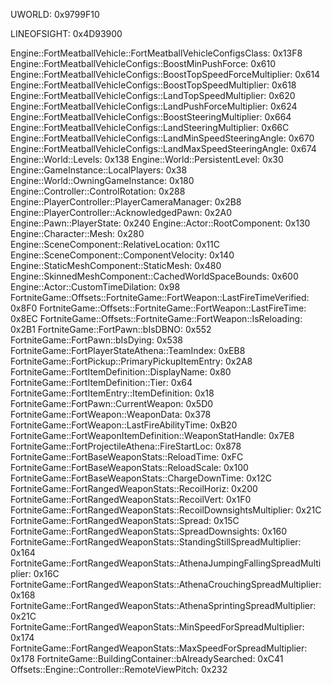 UWORLD: 0x9799F10

LINEOFSIGHT: 0x4D93900

Engine::FortMeatballVehicle::FortMeatballVehicleConfigsClass: 0x13F8
Engine::FortMeatballVehicleConfigs::BoostMinPushForce: 0x610
Engine::FortMeatballVehicleConfigs::BoostTopSpeedForceMultiplier: 0x614
Engine::FortMeatballVehicleConfigs::BoostTopSpeedMultiplier: 0x618
Engine::FortMeatballVehicleConfigs::LandTopSpeedMultiplier: 0x620
Engine::FortMeatballVehicleConfigs::LandPushForceMultiplier: 0x624
Engine::FortMeatballVehicleConfigs::BoostSteeringMultiplier: 0x664
Engine::FortMeatballVehicleConfigs::LandSteeringMultiplier: 0x66C
Engine::FortMeatballVehicleConfigs::LandMinSpeedSteeringAngle: 0x670
Engine::FortMeatballVehicleConfigs::LandMaxSpeedSteeringAngle: 0x674
Engine::World::Levels: 0x138
Engine::World::PersistentLevel: 0x30
Engine::GameInstance::LocalPlayers: 0x38
Engine::World::OwningGameInstance: 0x180
Engine::Controller::ControlRotation: 0x288
Engine::PlayerController::PlayerCameraManager: 0x2B8
Engine::PlayerController::AcknowledgedPawn: 0x2A0
Engine::Pawn::PlayerState: 0x240
Engine::Actor::RootComponent: 0x130
Engine::Character::Mesh: 0x280
Engine::SceneComponent::RelativeLocation: 0x11C
Engine::SceneComponent::ComponentVelocity: 0x140
Engine::StaticMeshComponent::StaticMesh: 0x480
Engine::SkinnedMeshComponent::CachedWorldSpaceBounds: 0x600
Engine::Actor::CustomTimeDilation: 0x98
FortniteGame::Offsets::FortniteGame::FortWeapon::LastFireTimeVerified: 0x8F0
FortniteGame::Offsets::FortniteGame::FortWeapon::LastFireTime: 0x8EC
FortniteGame::Offsets::FortniteGame::FortWeapon::IsReloading: 0x2B1
FortniteGame::FortPawn::bIsDBNO: 0x552
FortniteGame::FortPawn::bIsDying: 0x538
FortniteGame::FortPlayerStateAthena::TeamIndex: 0xEB8
FortniteGame::FortPickup::PrimaryPickupItemEntry: 0x2A8
FortniteGame::FortItemDefinition::DisplayName: 0x80
FortniteGame::FortItemDefinition::Tier: 0x64
FortniteGame::FortItemEntry::ItemDefinition: 0x18
FortniteGame::FortPawn::CurrentWeapon: 0x5D0
FortniteGame::FortWeapon::WeaponData: 0x378
FortniteGame::FortWeapon::LastFireAbilityTime: 0xB20
FortniteGame::FortWeaponItemDefinition::WeaponStatHandle: 0x7E8
FortniteGame::FortProjectileAthena::FireStartLoc: 0x878
FortniteGame::FortBaseWeaponStats::ReloadTime: 0xFC
FortniteGame::FortBaseWeaponStats::ReloadScale: 0x100
FortniteGame::FortBaseWeaponStats::ChargeDownTime: 0x12C
FortniteGame::FortRangedWeaponStats::RecoilHoriz: 0x200
FortniteGame::FortRangedWeaponStats::RecoilVert: 0x1F0
FortniteGame::FortRangedWeaponStats::RecoilDownsightsMultiplier: 0x21C
FortniteGame::FortRangedWeaponStats::Spread: 0x15C
FortniteGame::FortRangedWeaponStats::SpreadDownsights: 0x160
FortniteGame::FortRangedWeaponStats::StandingStillSpreadMultiplier: 0x164
FortniteGame::FortRangedWeaponStats::AthenaJumpingFallingSpreadMultiplier: 0x16C
FortniteGame::FortRangedWeaponStats::AthenaCrouchingSpreadMultiplier: 0x168
FortniteGame::FortRangedWeaponStats::AthenaSprintingSpreadMultiplier: 0x21C
FortniteGame::FortRangedWeaponStats::MinSpeedForSpreadMultiplier: 0x174
FortniteGame::FortRangedWeaponStats::MaxSpeedForSpreadMultiplier: 0x178
FortniteGame::BuildingContainer::bAlreadySearched: 0xC41
Offsets::Engine::Controller::RemoteViewPitch: 0x232
